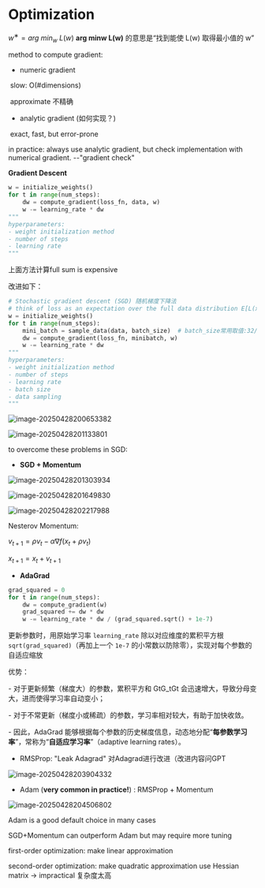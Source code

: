 # Optimization

$w^∗=arg\ min_w\ L(w)$	**arg minw L(w)** 的意思是“找到能使 L(w) 取得最小值的 w”



method to compute gradient:

- numeric gradient

​	slow: O(#dimensions)

​	approximate 不精确

- analytic gradient	(如何实现？)

​	exact, fast, but error-prone

in practice: always use analytic gradient, but check implementation with numerical gradient.   --"gradient check"



**Gradient Descent**

```python
w = initialize_weights()
for t in range(num_steps):
    dw = compute_gradient(loss_fn, data, w)
    w -= learning_rate * dw
"""
hyperparameters:
- weight initialization method
- number of steps
- learning rate
"""
```

上面方法计算full sum is expensive

改进如下：

```python
# Stochastic gradient descent (SGD) 随机梯度下降法
# think of loss as an expectation over the full data distribution E[L(x, y, W)]
w = initialize_weights()
for t in range(num_steps):
    mini_batch = sample_data(data, batch_size)	# batch_size常用取值:32/64/128
    dw = compute_gradient(loss_fn, minibatch, w)
    w -= learning_rate * dw
"""
hyperparameters:
- weight initialization method
- number of steps
- learning rate
- batch size
- data sampling
"""
```



![image-20250428200653382](D:\adolph\mark\image-20250428200653382.png)

![image-20250428201133801](D:\adolph\mark\image-20250428201133801.png)

to overcome these problems in SGD: 

- **SGD + Momentum**

![image-20250428201303934](D:\adolph\mark\image-20250428201303934.png)

![image-20250428201649830](D:\adolph\mark\image-20250428201649830.png)

![image-20250428202217988](D:\adolph\mark\image-20250428202217988.png)

Nesterov Momentum:

$v_{t+1}=\rho v_t-\alpha \nabla f(x_t+\rho v_t)$

$x_{t+1}=x_t+v_{t+1}$

- **AdaGrad**

```python
grad_squared = 0
for t in range(num_steps):
    dw = compute_gradient(w)
    grad_squared += dw * dw
    w -= learning_rate * dw / (grad_squared.sqrt() + 1e-7)
```

更新参数时，用原始学习率 `learning_rate` 除以对应维度的累积平方根 `sqrt(grad_squared)`（再加上一个 `1e-7` 的小常数以防除零），实现对每个参数的自适应缩放

优势：

\- 对于更新频繁（梯度大）的参数，累积平方和 GtG_tGt 会迅速增大，导致分母变大，进而使得学习率自动变小；

\- 对于不常更新（梯度小或稀疏）的参数，学习率相对较大，有助于加快收敛。

\- 因此，AdaGrad 能够根据每个参数的历史梯度信息，动态地分配“**每参数学习率**”，常称为“**自适应学习率**”（adaptive learning rates）。

- RMSProp: "Leak Adagrad" 对Adagrad进行改进（改进内容问GPT

![image-20250428203904332](D:\adolph\mark\image-20250428203904332.png)

- Adam (**very common in practice!**) : RMSProp + Momentum



![image-20250428204506802](D:\adolph\mark\image-20250428204506802.png)

Adam is a good default choice in many cases

SGD+Momentum can outperform Adam but may require more tuning



first-order optimization: make linear approximation

second-order optimization: make quadratic approximation   use Hessian matrix -> impractical 复杂度太高